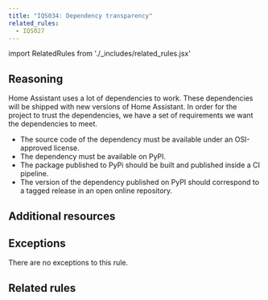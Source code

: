 ```yaml
---
title: "IQS034: Dependency transparency"
related_rules:
  - IQS027
---
```

import RelatedRules from './_includes/related_rules.jsx'

## Reasoning

Home Assistant uses a lot of dependencies to work.
These dependencies will be shipped with new versions of Home Assistant.
In order for the project to trust the dependencies, we have a set of requirements we want the dependencies to meet.

- The source code of the dependency must be available under an OSI-approved license.
- The dependency must be available on PyPI.
- The package published to PyPi should be built and published inside a CI pipeline.
- The version of the dependency published on PyPI should correspond to a tagged release in an open online repository.

## Additional resources


## Exceptions

There are no exceptions to this rule.

## Related rules

<RelatedRules relatedRules={frontMatter.related_rules}></RelatedRules>